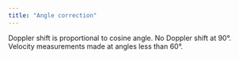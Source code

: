 ```yaml
---
title: "Angle correction"
---
```

Doppler shift is proportional to cosine angle. No Doppler shift at 90&#176;. Velocity measurements made at angles less than 60&#176;.

